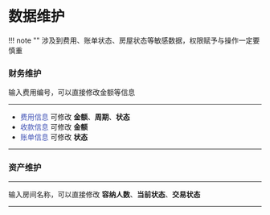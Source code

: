 # 数据维护
!!! note ""
​    涉及到费用、账单状态、房屋状态等敏感数据，权限赋予与操作一定要慎重

### **财务维护**
输入费用编号，可以直接修改金额等信息

***

- <font color=#3F51B5>费用信息</font> 
 可修改 **金额**、**周期**、**状态**
- <font color=#3F51B5>收款信息</font>
 可修改 **金额**
- <font color=#3F51B5>账单信息</font>
 可修改 **状态**

***

### **资产维护**

***

输入房间名称，可以直接修改 **容纳人数**、**当前状态**、**交易状态**

***

